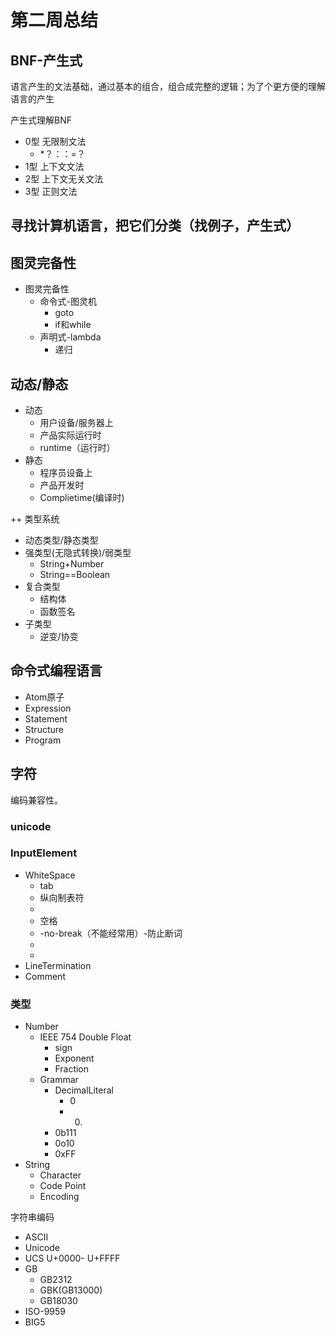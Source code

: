 # 第二周总结

## BNF-产生式
语言产生的文法基础，通过基本的组合，组合成完整的逻辑；为了个更方便的理解语言的产生

产生式理解BNF
+ 0型 无限制文法
    * *？：：=？
+ 1型 上下文文法
+ 2型 上下文无关文法
+ 3型 正则文法

## 寻找计算机语言，把它们分类（找例子，产生式）

## 图灵完备性
+ 图灵完备性
    * 命令式-图灵机
        - goto
        - if和while
    * 声明式-lambda
        - 递归

## 动态/静态
+ 动态
    * 用户设备/服务器上
    * 产品实际运行时
    * runtime（运行时）
+ 静态
    * 程序员设备上
    * 产品开发时
    * Complietime(编译时)

++ 类型系统
+ 动态类型/静态类型
+ 强类型(无隐式转换)/弱类型
    * String+Number
    * String==Boolean
+ 复合类型
    * 结构体
    * 函数签名
+ 子类型
    * 逆变/协变

## 命令式编程语言
+ Atom原子
+ Expression
+ Statement
+ Structure
+ Program
## 字符

编码兼容性。

### unicode
### InputElement
+ WhiteSpace
    * <TAB> tab
    * <VT> 纵向制表符
    * <FF>
    * <SP> 空格
    * <NBSP> -no-break（不能经常用）-防止断词
    * <ZWNBSP> 
    * <USP>
+ LineTermination
+ Comment
### 类型
+ Number
    * IEEE 754 Double Float
        - sign
        - Exponent
        - Fraction
    * Grammar
        - DecimalLiteral
            + 0
            + 0.
        - 0b111
        - 0o10
        - 0xFF
+ String
    * Character
    * Code Point
    * Encoding

字符串编码
+ ASCII
+ Unicode
+ UCS U+0000- U+FFFF
+ GB 
    * GB2312
    * GBK(GB13000)
    * GB18030
+ ISO-9959
+ BIG5
